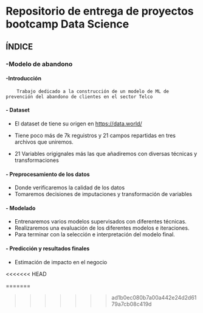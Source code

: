 # Repositorio de entrega de proyectos bootcamp Data Science

## ÍNDICE


### -Modelo de abandono


#### -Introducción

        Trabajo dedicado a la construcción de un modelo de ML de prevención del abandono de clientes en el sector Telco 

#### - Dataset

* El dataset de tiene su origen en https://data.world/

* Tiene poco más de 7k reguistros y 21 campos repartidas en tres archivos que uniremos.
* 21 Variables origignales más las que añadiremos con diversas técnicas y transformaciones

#### - Preprocesamiento de los datos

* Donde verificaremos la calidad de los datos
* Tomaremos decisiones de imputaciones y transformación de variables

#### - Modelado

* Entrenaremos varios modelos supervisados con diferentes técnicas.
* Realizaremos una evaluación de los diferentes modelos e iteraciones.
* Para terminar con la selección e interpretación del modelo final.

#### - Predicción y resultados finales

* Estimación de impacto en el negocio


<<<<<<< HEAD

=======
>>>>>>> ad1b0ec080b7a00a442e24d2d6179a7cb08c419d
